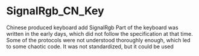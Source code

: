 # SignalRgb_CN_Key
Chinese produced keyboard add SignalRgb
Part of the keyboard was written in the early days, which did not follow the specification at that time. Some of the protocols were not understood thoroughly enough, which led to some chaotic code. It was not standardized, but it could be used
